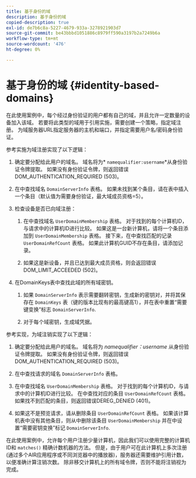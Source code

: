 ```yaml
---
title: 基于身份的域
description: 基于身份的域
copied-description: true
exl-id: de7b6c8a-5227-4679-933a-3278921903d7
source-git-commit: be43bbbd1051886c8979ff590a3197b2a7249b6a
workflow-type: tm+mt
source-wordcount: '476'
ht-degree: 0%

---
```


# 基于身份的域 {#identity-based-domains}

在此使用案例中，每个经过身份验证的用户都有自己的域，并且允许一定数量的设备加入该域。 若要将此类型的域用于引用实施，需要创建一个策略，指定域注册。 为域服务器URL指定服务器的主机和端口，并指定需要用户名/密码身份验证。

参考实施为域注册实现了以下逻辑：

1. 确定要分配给此用户的域名。 域名将为* `namequalifier:username`*从身份验证令牌提取。 如果没有身份验证令牌，则返回错误DOM_AUTHENTICATION_REQUIRED (503)。
1. 在中查找域名 `DomainServerInfo` 表格。 如果未找到某个条目，请在表中插入一个条目（默认值为需要身份验证，最大域成员资格=5）。
1. 检查设备是否已向域注册：

   1. 在中查找域名 `UserDomainMembership` 表格。 对于找到的每个计算机ID，与请求中的计算机ID进行比较。 如果这是一台新计算机，请将一个条目添加到 `UserDomainMembership` 表格。 接下来，在中查找匹配的记录 `UserDomainRefCount` 表格。 如果此计算机GUID不存在条目，请添加记录。

   1. 如果这是新设备，并且已达到最大成员资格，则会返回错误DOM_LIMIT_ACCEEDED (502)。

1. 在DomainKeys表中查找此域的所有域密钥。

   1. 如果 `DomainServerInfo` 表示需要翻转密钥，生成新的密钥对，并将其保存在 `DomainKeys` 表（键的版本比现有的最高键高1），并在表中重置“需要键变换”标志 `DomainServerInfo`.

   1. 对于每个域密钥，生成域凭据。

参考实现，为域注销实现了以下逻辑：

1. 确定要分配给此用户的域名。 域名将为 *namequalifier：username* 从身份验证令牌提取。 如果没有身份验证令牌，则返回错误DOM_AUTHENTICATION_REQUIRED (503)。
1. 在中查找请求的域名 `DomainServerInfo` 表格。
1. 在中查找域名 `UserDomainMembership` 表格。 对于找到的每个计算机ID，与请求中的计算机ID进行比较。 在中查找对应的条目 `UserDomainRefCount` 表格。 如果找不到匹配的条目，则返回错误DEREG_DENIED (401)。

1. 如果这不是预览请求，请从删除条目 `UserDomainRefCount` 表格。 如果该计算机表中没有其他条目，则从中删除该条目 `UserDomainMembership` 并在中设置“需要密钥变换”标记 `DomainServerInfo`.

在此使用案例中，允许每个用户注册少量计算机，因此我们可以使用完整的计算机ID和 `matches()` 精确计数机器的方法。 但是，由于用户可在此计算机上多次注册(通过多个AIR应用程序或不同浏览器中的播放器)，服务器还需要维护引用计数，以便准确计算注销次数。 除非移交计算机上的所有域令牌，否则不能将注销视为完成。
